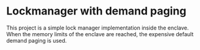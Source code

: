 #  Lockmanager with demand paging

This project is a simple lock manager implementation inside the enclave. 
When the memory limits of the enclave are reached, the expensive default demand paging is used. 